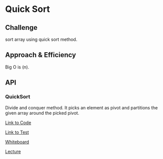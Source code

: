 # Quick Sort

## Challenge
sort array using quick sort method.

## Approach & Efficiency
Big O is (n).

## API

### QuickSort
Divide and conquer method. It picks an element as pivot and partitions the given array around the picked pivot.

[Link to Code](https://github.com/Antberry/data-structures-and-algorithms/blob/master/401codechallenges/src/main/java/quicksort/QuickSort.java)

[Link to Test](https://github.com/Antberry/data-structures-and-algorithms/blob/master/401codechallenges/src/test/java/quicksort/QuickSortTest.java)

[Whiteboard](../assets/insertsort.jpg)

[Lecture](https://github.com/Antberry/data-structures-and-algorithms/blob/master/401codechallenges/src/main/java/Insertsort/Lecture-notes.md)
